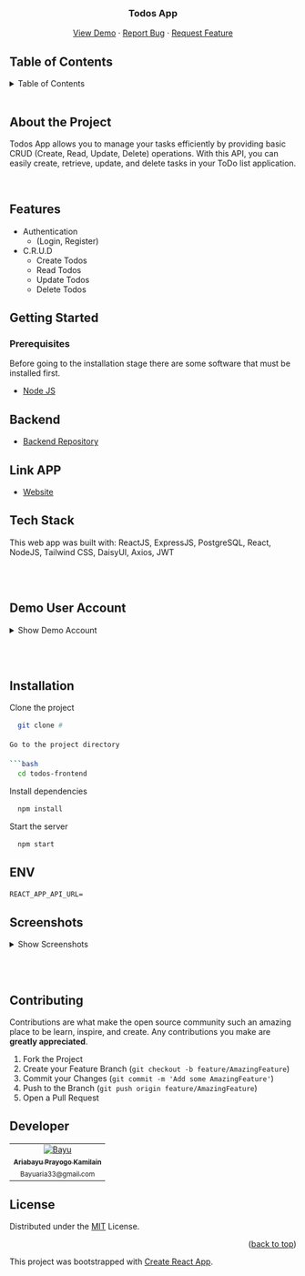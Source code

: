 <!-- PROJECT LOGO -->
<br />
<div align="center">
  <h3 align="center">Todos App</h3>

  <p align="center">
    <a href="#">View Demo</a>
    ·
    <a href="#">Report Bug</a>
    ·
    <a href="#">Request Feature</a>
  </p>
</div>

## Table of Contents

<details>
  <summary>Table of Contents</summary>

  <ol>
    <li>
      <a href="#about-the-project">About The Project</a>
    </li>
    <li>
      <a href="#features">Features</a>
    </li>
    <li>
      <a href="#getting-started">Getting Started</a>
      <ul>
        <li><a href="#prerequisites">Prerequisites</a></li>
        <li><a href="#installation">Installation</a></li>
        <li><a href="#setup-env-example">Setup .env example</a></li>
      </ul>
    </li>
    <li><a href="#screenshots">Screenshots</a></li>
    <li><a href="#contributing">Contributing</a></li>
    <li><a href="#developer">Contact</a></li>
    <li><a href="#license">License</a></li>
  </ol>
</details>
<br/>

## About the Project

Todos App allows you to manage your tasks efficiently by providing basic CRUD (Create, Read, Update, Delete) operations. With this API, you can easily create, retrieve, update, and delete tasks in your ToDo list application.

<br/>

## Features

- Authentication
  - (Login, Register)
- C.R.U.D
  - Create Todos
  - Read Todos
  - Update Todos
  - Delete Todos

## Getting Started

### Prerequisites

Before going to the installation stage there are some software that must be installed first.

- [Node JS](https://nodejs.org/en/download/)

## Backend

- [Backend Repository](https://github.com/bayuaria33/backend-todos)

## Link APP

- [Website](#)

## Tech Stack

This web app was built with: ReactJS, ExpressJS, PostgreSQL, React, NodeJS, Tailwind CSS, DaisyUI, Axios, JWT

<br></br>

## Demo User Account

<details>
<summary>Show Demo Account</summary>

**Email** : ahmad123@email.id

**Password** : 123

</details>

<br></br>

## Installation

Clone the project

````bash
  git clone #

Go to the project directory

```bash
  cd todos-frontend
````

Install dependencies

```bash
  npm install
```

Start the server

```bash
  npm start
```

## ENV

```
REACT_APP_API_URL=
```

## Screenshots

<details>
    <summary>Show Screenshots</summary>

| Login Screen                        | Register Screen                           |
| ----------------------------------- | ----------------------------------------- |
| ![Login](/screenshots/ss_login.png) | ![Register](/screenshots/ss_register.png) |

| Todo Lists Page                     | Complete Todos                           |
| ----------------------------------- | ---------------------------------------- |
| ![Detail](/screenshots/ss_list.png) | ![Recipes](/screenshots/ss_complete.png) |

| Add Recipe                      | Edit Recipe                       |
| ------------------------------- | --------------------------------- |
| ![Add](/screenshots/ss_add.png) | ![Edit](/screenshots/ss_edit.png) |

</details>

<br></br>

## Contributing

Contributions are what make the open source community such an amazing place to be learn, inspire, and create. Any contributions you make are **greatly appreciated**.

1. Fork the Project
2. Create your Feature Branch (`git checkout -b feature/AmazingFeature`)
3. Commit your Changes (`git commit -m 'Add some AmazingFeature'`)
4. Push to the Branch (`git push origin feature/AmazingFeature`)
5. Open a Pull Request

## Developer

<center>
  <table>
    <tr>
      <td align="center">
        <a href="https://github.com/bayuaria33">
          <img width="100" src="https://github.com/bayuaria33.png" alt="Bayu"><br/>
          <sub><b>Ariabayu Prayogo Kamilain</b></sub> <br/>
          <sub>Bayuaria33@gmail.com</sub> <br/>
        </a>
      </td>
  </table>
</center>

## License

Distributed under the [MIT](/LICENSE) License.

<p align="right">(<a href="#top">back to top</a>)</p>

This project was bootstrapped with [Create React App](https://github.com/facebook/create-react-app).
